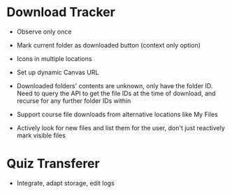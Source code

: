 # Download Tracker

- Observe only once
- Mark current folder as downloaded button (context only option)
- Icons in multiple locations

- Set up dynamic Canvas URL
- Downloaded folders' contents are unknown, only have the folder ID. Need to query the API to get the file IDs at the time of download, and recurse for any further folder IDs within
- Support course file downloads from alternative locations like My Files
- Actively look for new files and list them for the user, don't just reactively mark visible files

# Quiz Transferer

- Integrate, adapt storage, edit logs
